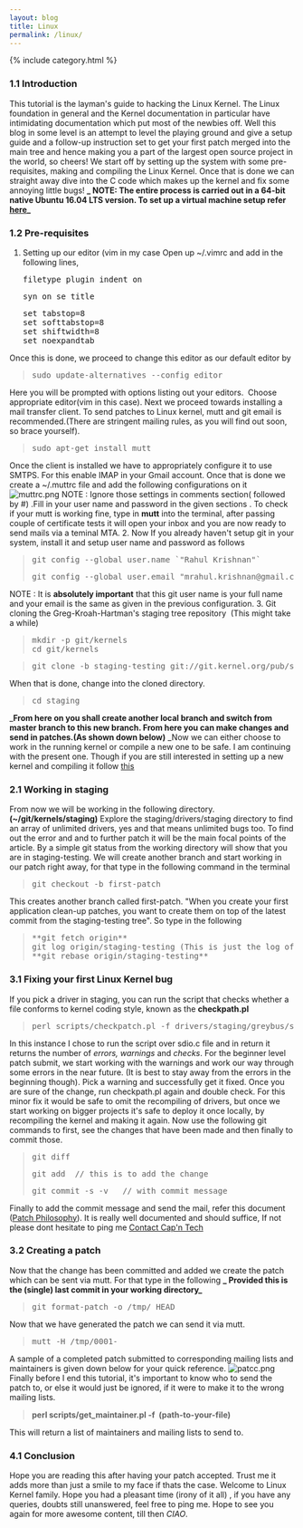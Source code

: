 ```yaml
---
layout: blog
title: Linux
permalink: /linux/
---
```

{% include category.html %}

### 1.1 Introduction

This tutorial is the layman's guide to hacking the Linux Kernel. The Linux foundation in general and the Kernel documentation in particular have intimidating documentation which put most of the newbies off. Well this blog in some level is an attempt to level the playing ground and give a setup guide and a follow-up instruction set to get your first patch merged into the main tree and hence making you a part of the largest open source project in the world, so cheers! We start off by setting up the system with some pre-requisites, making and compiling the Linux Kernel. Once that is done we can straight away dive into the C code which makes up the kernel and fix some annoying little bugs! **_ NOTE: The entire process is carried out in a 64-bit native Ubuntu 16.04 LTS version. To set up a virtual machine setup refer [here](https://kernelnewbies.org/OutreachyfirstpatchAlt?action=show&redirect=OPWfirstpatchAlt)_**

### 1.2 Pre-requisites

1.  Setting up our editor (vim in my case Open up ~/.vimrc and add in the following lines,

    <pre>filetype plugin indent on</pre>

    <pre>syn on se title</pre>

    <pre>set tabstop=8
    set softtabstop=8
    set shiftwidth=8
    set noexpandtab</pre>

Once this is done, we proceed to change this editor as our default editor by

> <pre>sudo update-alternatives --config editor</pre>

Here you will be prompted with options listing out your editors.  Choose appropriate editor(vim in this case). Next we proceed towards installing a mail transfer client. To send patches to Linux kernel, mutt and git email is recommended.(There are stringent mailing rules, as you will find out soon, so brace yourself).

> <pre>sudo apt-get install mutt</pre>

Once the client is installed we have to appropriately configure it to use SMTPS. For this enable IMAP in your Gmail account. Once that is done we create a ~/.muttrc file and add the following configurations on it ![muttrc.png](https://rahulkrishnanlive.files.wordpress.com/2016/11/muttrc3.png) NOTE : Ignore those settings in comments section( followed by #) .Fill in your user name and password in the given sections . To check if your mutt is working fine, type in **mutt** into the terminal, after passing couple of certificate tests it will open your inbox and you are now ready to send mails via a teminal MTA. 2\. Now If you already haven't setup git in your system, install it and setup user name and password as follows

> <pre>git config --global user.name `"Rahul Krishnan"`</pre>
>
> <pre>git config --global user.email "mrahul.krishnan@gmail.com"</pre>

NOTE : It is **absolutely important** that this git user name is your full name and your email is the same as given in the previous configuration. 3\. Git cloning the Greg-Kroah-Hartman's staging tree repository  (This might take a while)

> <pre>mkdir -p git/kernels
> cd git/kernels</pre>

> <pre>git clone -b staging-testing git://git.kernel.org/pub/scm/linux/kernel/git/gregkh/staging.git</pre>

When that is done, change into the cloned directory.

> <pre>cd staging</pre>

_**From here on you shall create another local branch and switch from master branch to this new branch. From here you can make changes and send in patches.(As shown down below)** _Now we can either choose to work in the running kernel or compile a new one to be safe. I am continuing with the present one. Though if you are still interested in setting up a new kernel and compiling it follow [this](https://kernelnewbies.org/OutreachyfirstpatchSetup?action=show&redirect=OPWfirstpatchSetup)

### 2.1 Working in staging

From now we will be working in the following directory.**(~/git/kernels/staging)** Explore the staging/drivers/staging directory to find an array of unlimited drivers, yes and that means unlimited bugs too. To find out the error and and to further patch it will be the main focal points of the article. By a simple git status from the working directory will show that you are in staging-testing. We will create another branch and start working in our patch right away, for that type in the following command in the terminal

> <pre>git checkout -b first-patch</pre>

This creates another branch called first-patch. "When you create your first application clean-up patches, you want to create them on top of the latest commit from the staging-testing tree". So type in the following

> <pre>**git fetch origin**
> git log origin/staging-testing (This is just the log of commits)
> **git rebase origin/staging-testing**</pre>

### 3.1 Fixing your first Linux Kernel bug

If you pick a driver in staging, you can run the script that checks whether a file conforms to kernel coding style, known as the **checkpath.pl**

> <pre>perl scripts/checkpatch.pl -f drivers/staging/greybus/sdio.c | less</pre>

In this instance I chose to run the script over sdio.c file and in return it returns the number of _errors, warnings_ and _checks_. For the beginner level patch submit, we start working with the warnings and work our way through some errors in the near future. (It is best to stay away from the errors in the beginning though). Pick a warning and successfully get it fixed. Once you are sure of the change, run checkpath.pl again and double check. For this minor fix it would be safe to omit the recompiling of drivers, but once we start working on bigger projects it's safe to deploy it once locally, by recompiling the kernel and making it again. Now use the following git commands to first, see the changes that have been made and then finally to commit those.

> <pre>git diff</pre>
>
> <pre>git add  // this is to add the change</pre>
>
> <pre>git commit -s -v   // with commit message</pre>

Finally to add the commit message and send the mail, refer this document ([Patch Philosophy](https://kernelnewbies.org/PatchPhilosophy)). It is really well documented and should suffice, If not please dont hesitate to ping me [Contact Cap'n Tech](https://rahulkrishnanlive.wordpress.com/contact/)

### 3.2 Creating a patch

Now that the change has been committed and added we create the patch which can be sent via mutt. For that type in the following **_ Provided this is the (single) last commit in your working directory_**

> <pre>git format-patch -o /tmp/ HEAD</pre>

Now that we have generated the patch we can send it via mutt.

> <pre>mutt -H /tmp/0001-</pre>

A sample of a completed patch submitted to corresponding mailing lists and maintainers is given down below for your quick reference. ![patcc.png](https://rahulkrishnanlive.files.wordpress.com/2016/11/patcc.png) Finally before I end this tutorial, it's important to know who to send the patch to, or else it would just be ignored, if it were to make it to the wrong mailing lists.

> **perl scripts/get_maintainer.pl -f  (path-to-your-file)**

This will return a list of maintainers and mailing lists to send to.

### 4.1 Conclusion

Hope you are reading this after having your patch accepted. Trust me it adds more than just a smile to my face if thats the case. Welcome to Linux Kernel family. Hope you had a pleasant time (irony of it all) , if you have any queries, doubts still unanswered, feel free to ping me. Hope to see you again for more awesome content, till then _CIAO_.

